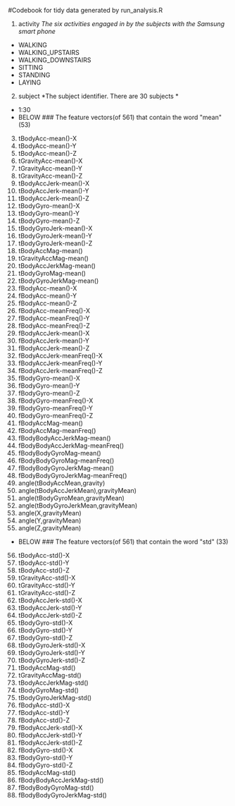#Codebook for tidy data generated by run_analysis.R

1.	activity
  *The six activities engaged in by the subjects with the Samsung smart phone* 
  - WALKING
  - WALKING_UPSTAIRS
  - WALKING_DOWNSTAIRS
  - SITTING
  - STANDING
  - LAYING
2.	subject
  *The subject identifier. There are 30 subjects *
  - 1:30 
  - BELOW ### The feature vectors(of 561) that contain the word "mean" (53)
3.	tBodyAcc-mean()-X
4.	tBodyAcc-mean()-Y
5.	tBodyAcc-mean()-Z
6.	tGravityAcc-mean()-X
7.	tGravityAcc-mean()-Y
8.	tGravityAcc-mean()-Z
9.	tBodyAccJerk-mean()-X
10.	tBodyAccJerk-mean()-Y
11.	tBodyAccJerk-mean()-Z
12.	tBodyGyro-mean()-X
13.	tBodyGyro-mean()-Y
14.	tBodyGyro-mean()-Z
15.	tBodyGyroJerk-mean()-X
16.	tBodyGyroJerk-mean()-Y
17.	tBodyGyroJerk-mean()-Z
18.	tBodyAccMag-mean()
19.	tGravityAccMag-mean()
20.	tBodyAccJerkMag-mean()
21.	tBodyGyroMag-mean()
22.	tBodyGyroJerkMag-mean()
23.	fBodyAcc-mean()-X
24.	fBodyAcc-mean()-Y
25.	fBodyAcc-mean()-Z
26.	fBodyAcc-meanFreq()-X
27.	fBodyAcc-meanFreq()-Y
28.	fBodyAcc-meanFreq()-Z
29.	fBodyAccJerk-mean()-X
30.	fBodyAccJerk-mean()-Y
31.	fBodyAccJerk-mean()-Z
32.	fBodyAccJerk-meanFreq()-X
33.	fBodyAccJerk-meanFreq()-Y
34.	fBodyAccJerk-meanFreq()-Z
35.	fBodyGyro-mean()-X
36.	fBodyGyro-mean()-Y
37.	fBodyGyro-mean()-Z
38.	fBodyGyro-meanFreq()-X
39.	fBodyGyro-meanFreq()-Y
40.	fBodyGyro-meanFreq()-Z
41.	fBodyAccMag-mean()
42.	fBodyAccMag-meanFreq()
43.	fBodyBodyAccJerkMag-mean()
44.	fBodyBodyAccJerkMag-meanFreq()
45.	fBodyBodyGyroMag-mean()
46.	fBodyBodyGyroMag-meanFreq()
47.	fBodyBodyGyroJerkMag-mean()
48.	fBodyBodyGyroJerkMag-meanFreq()
49.	angle(tBodyAccMean,gravity)
50.	angle(tBodyAccJerkMean),gravityMean)
51.	angle(tBodyGyroMean,gravityMean)
52.	angle(tBodyGyroJerkMean,gravityMean)
53.	angle(X,gravityMean)
54.	angle(Y,gravityMean)
55.	angle(Z,gravityMean)
  - BELOW ### The feature vectors(of 561) that contain the word "std" (33)
56.	tBodyAcc-std()-X
57.	tBodyAcc-std()-Y
58.	tBodyAcc-std()-Z
59.	tGravityAcc-std()-X
60.	tGravityAcc-std()-Y
61.	tGravityAcc-std()-Z
62.	tBodyAccJerk-std()-X
63.	tBodyAccJerk-std()-Y
64.	tBodyAccJerk-std()-Z
65.	tBodyGyro-std()-X
66.	tBodyGyro-std()-Y
67.	tBodyGyro-std()-Z
68.	tBodyGyroJerk-std()-X
69.	tBodyGyroJerk-std()-Y
70.	tBodyGyroJerk-std()-Z
71.	tBodyAccMag-std()
72.	tGravityAccMag-std()
73.	tBodyAccJerkMag-std()
74.	tBodyGyroMag-std()
75.	tBodyGyroJerkMag-std()
76.	fBodyAcc-std()-X
77.	fBodyAcc-std()-Y
78.	fBodyAcc-std()-Z
79.	fBodyAccJerk-std()-X
80.	fBodyAccJerk-std()-Y
81.	fBodyAccJerk-std()-Z
82.	fBodyGyro-std()-X
83.	fBodyGyro-std()-Y
84.	fBodyGyro-std()-Z
85.	fBodyAccMag-std()
86.	fBodyBodyAccJerkMag-std()
87.	fBodyBodyGyroMag-std()
88.	fBodyBodyGyroJerkMag-std()
